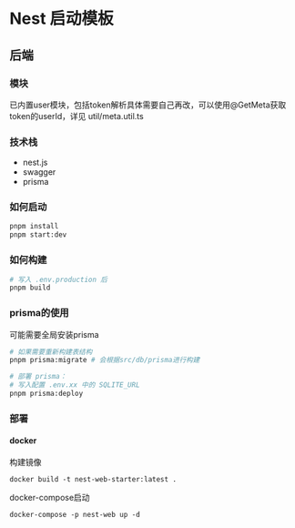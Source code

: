 # Nest 启动模板

## 后端

### 模块

已内置user模块，包括token解析具体需要自己再改，可以使用@GetMeta获取token的userId，详见 util/meta.util.ts 

### 技术栈

- nest.js
- swagger
- prisma

### 如何启动

```bash
pnpm install 
pnpm start:dev
```

### 如何构建

```bash
# 写入 .env.production 后
pnpm build
```

### prisma的使用

可能需要全局安装prisma

```bash
# 如果需要重新构建表结构
pnpm prisma:migrate # 会根据src/db/prisma进行构建

# 部署 prisma：
# 写入配置 .env.xx 中的 SQLITE_URL
pnpm prisma:deploy 
```

### 部署

#### docker 
构建镜像
```
docker build -t nest-web-starter:latest .
```
docker-compose启动
```
docker-compose -p nest-web up -d
```